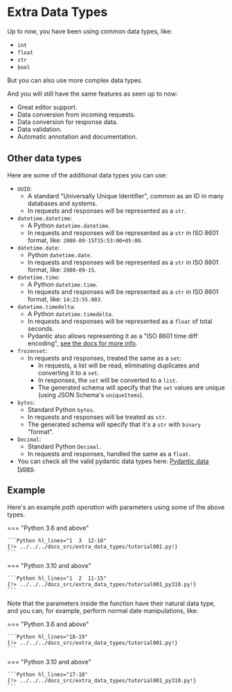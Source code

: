 # Extra Data Types

Up to now, you have been using common data types, like:

* `int`
* `float`
* `str`
* `bool`

But you can also use more complex data types.

And you will still have the same features as seen up to now:

* Great editor support.
* Data conversion from incoming requests.
* Data conversion for response data.
* Data validation.
* Automatic annotation and documentation.

## Other data types

Here are some of the additional data types you can use:

* `UUID`:
    * A standard "Universally Unique Identifier", common as an ID in many databases and systems.
    * In requests and responses will be represented as a `str`.
* `datetime.datetime`:
    * A Python `datetime.datetime`.
    * In requests and responses will be represented as a `str` in ISO 8601 format, like: `2008-09-15T15:53:00+05:00`.
* `datetime.date`:
    * Python `datetime.date`.
    * In requests and responses will be represented as a `str` in ISO 8601 format, like: `2008-09-15`.
* `datetime.time`:
    * A Python `datetime.time`.
    * In requests and responses will be represented as a `str` in ISO 8601 format, like: `14:23:55.003`.
* `datetime.timedelta`:
    * A Python `datetime.timedelta`.
    * In requests and responses will be represented as a `float` of total seconds.
    * Pydantic also allows representing it as a "ISO 8601 time diff encoding", <a href="https://pydantic-docs.helpmanual.io/usage/exporting_models/#json_encoders" class="external-link" target="_blank">see the docs for more info</a>.
* `frozenset`:
    * In requests and responses, treated the same as a `set`:
        * In requests, a list will be read, eliminating duplicates and converting it to a `set`.
        * In responses, the `set` will be converted to a `list`.
        * The generated schema will specify that the `set` values are unique (using JSON Schema's `uniqueItems`).
* `bytes`:
    * Standard Python `bytes`.
    * In requests and responses will be treated as `str`.
    * The generated schema will specify that it's a `str` with `binary` "format".
* `Decimal`:
    * Standard Python `Decimal`.
    * In requests and responses, handled the same as a `float`.
* You can check all the valid pydantic data types here: <a href="https://pydantic-docs.helpmanual.io/usage/types" class="external-link" target="_blank">Pydantic data types</a>.

## Example

Here's an example *path operation* with parameters using some of the above types.

=== "Python 3.6 and above"

    ```Python hl_lines="1  3  12-16"
    {!> ../../../docs_src/extra_data_types/tutorial001.py!}
    ```

=== "Python 3.10 and above"

    ```Python hl_lines="1  2  11-15"
    {!> ../../../docs_src/extra_data_types/tutorial001_py310.py!}
    ```

Note that the parameters inside the function have their natural data type, and you can, for example, perform normal date manipulations, like:

=== "Python 3.6 and above"

    ```Python hl_lines="18-19"
    {!> ../../../docs_src/extra_data_types/tutorial001.py!}
    ```

=== "Python 3.10 and above"

    ```Python hl_lines="17-18"
    {!> ../../../docs_src/extra_data_types/tutorial001_py310.py!}
    ```

